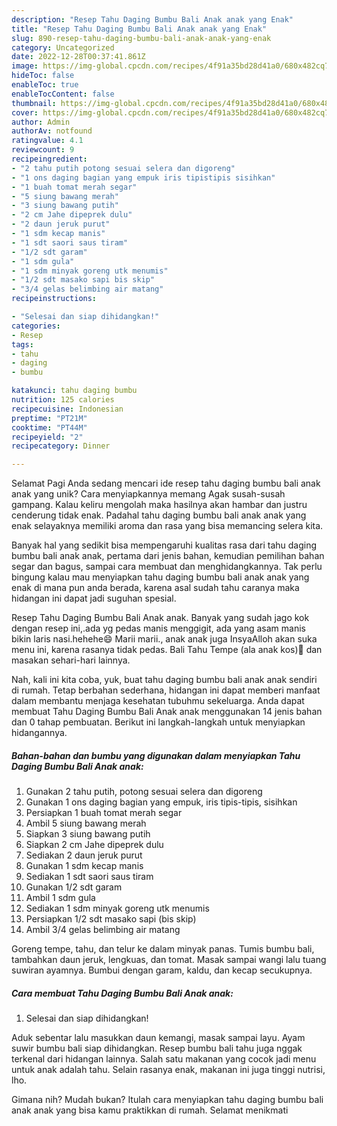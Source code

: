 ```yaml
---
description: "Resep Tahu Daging Bumbu Bali Anak anak yang Enak"
title: "Resep Tahu Daging Bumbu Bali Anak anak yang Enak"
slug: 890-resep-tahu-daging-bumbu-bali-anak-anak-yang-enak
category: Uncategorized
date: 2022-12-28T00:37:41.861Z
image: https://img-global.cpcdn.com/recipes/4f91a35bd28d41a0/680x482cq70/tahu-daging-bumbu-bali-anak-anak-foto-resep-utama.jpg
hideToc: false
enableToc: true
enableTocContent: false
thumbnail: https://img-global.cpcdn.com/recipes/4f91a35bd28d41a0/680x482cq70/tahu-daging-bumbu-bali-anak-anak-foto-resep-utama.jpg
cover: https://img-global.cpcdn.com/recipes/4f91a35bd28d41a0/680x482cq70/tahu-daging-bumbu-bali-anak-anak-foto-resep-utama.jpg
author: Admin
authorAv: notfound
ratingvalue: 4.1
reviewcount: 9
recipeingredient:
- "2 tahu putih potong sesuai selera dan digoreng"
- "1 ons daging bagian yang empuk iris tipistipis sisihkan"
- "1 buah tomat merah segar"
- "5 siung bawang merah"
- "3 siung bawang putih"
- "2 cm Jahe dipeprek dulu"
- "2 daun jeruk purut"
- "1 sdm kecap manis"
- "1 sdt saori saus tiram"
- "1/2 sdt garam"
- "1 sdm gula"
- "1 sdm minyak goreng utk menumis"
- "1/2 sdt masako sapi bis skip"
- "3/4 gelas belimbing air matang"
recipeinstructions:

- "Selesai dan siap dihidangkan!"
categories:
- Resep
tags:
- tahu
- daging
- bumbu

katakunci: tahu daging bumbu 
nutrition: 125 calories
recipecuisine: Indonesian
preptime: "PT21M"
cooktime: "PT44M"
recipeyield: "2"
recipecategory: Dinner

---
```



Selamat Pagi Anda sedang mencari ide resep tahu daging bumbu bali anak anak yang unik? Cara menyiapkannya memang Agak susah-susah gampang. Kalau keliru mengolah maka hasilnya akan hambar dan justru cenderung tidak enak. Padahal tahu daging bumbu bali anak anak yang enak selayaknya memiliki aroma dan rasa yang bisa memancing selera kita.


Banyak hal yang sedikit bisa mempengaruhi kualitas rasa dari tahu daging bumbu bali anak anak, pertama dari jenis bahan, kemudian pemilihan bahan segar dan bagus, sampai cara membuat dan menghidangkannya. Tak perlu bingung kalau mau menyiapkan tahu daging bumbu bali anak anak yang enak di mana pun anda berada, karena asal sudah tahu caranya maka hidangan ini dapat jadi suguhan spesial.

Resep Tahu Daging Bumbu Bali Anak anak. Banyak yang sudah jago kok dengan resep ini,.ada yg pedas manis menggigit, ada yang asam manis bikin laris nasi.hehehe😄 Marii marii., anak anak juga InsyaAlloh akan suka menu ini, karena rasanya tidak pedas. Bali Tahu Tempe (ala anak kos)🍅 dan masakan sehari-hari lainnya.


Nah, kali ini kita coba, yuk, buat tahu daging bumbu bali anak anak sendiri di rumah. Tetap berbahan sederhana, hidangan ini dapat memberi manfaat dalam membantu menjaga kesehatan tubuhmu sekeluarga. Anda dapat membuat Tahu Daging Bumbu Bali Anak anak menggunakan 14 jenis bahan dan 0 tahap pembuatan. Berikut ini langkah-langkah untuk menyiapkan hidangannya.

<!--inarticleads1-->

##### Bahan-bahan dan bumbu yang digunakan dalam menyiapkan Tahu Daging Bumbu Bali Anak anak:

1. Gunakan 2 tahu putih, potong sesuai selera dan digoreng
1. Gunakan 1 ons daging bagian yang empuk, iris tipis-tipis, sisihkan
1. Persiapkan 1 buah tomat merah segar
1. Ambil 5 siung bawang merah
1. Siapkan 3 siung bawang putih
1. Siapkan 2 cm Jahe dipeprek dulu
1. Sediakan 2 daun jeruk purut
1. Gunakan 1 sdm kecap manis
1. Sediakan 1 sdt saori saus tiram
1. Gunakan 1/2 sdt garam
1. Ambil 1 sdm gula
1. Sediakan 1 sdm minyak goreng utk menumis
1. Persiapkan 1/2 sdt masako sapi (bis skip)
1. Ambil 3/4 gelas belimbing air matang


Goreng tempe, tahu, dan telur ke dalam minyak panas. Tumis bumbu bali, tambahkan daun jeruk, lengkuas, dan tomat. Masak sampai wangi lalu tuang suwiran ayamnya. Bumbui dengan garam, kaldu, dan kecap secukupnya. 

<!--inarticleads2-->

##### Cara membuat Tahu Daging Bumbu Bali Anak anak:


1. Selesai dan siap dihidangkan!

Aduk sebentar lalu masukkan daun kemangi, masak sampai layu. Ayam suwir bumbu bali siap dihidangkan. Resep bumbu bali tahu juga nggak terkenal dari hidangan lainnya. Salah satu makanan yang cocok jadi menu untuk anak adalah tahu. Selain rasanya enak, makanan ini juga tinggi nutrisi, lho. 

Gimana nih? Mudah bukan? Itulah cara menyiapkan tahu daging bumbu bali anak anak yang bisa kamu praktikkan di rumah. Selamat menikmati
